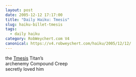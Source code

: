 ```yaml
---
layout: post
date: 2005-12-12 17:17:00
title: "Daily Haiku: Tmesis"
slug: haiku-billet-tmesis
tags:
  - daily haiku
category: RobWeychert.com V4
canonical: https://v4.robweychert.com/haiku/2005/12/12/
---
```


the [Tmesis](http://dictionary.reference.com/wordoftheday/archive/2005/12/12.html) Titan’s  
archenemy Compound Creep  
secretly loved him